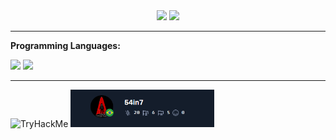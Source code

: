 <div align="center">
  <img height="140em" src="https://github-readme-stats.vercel.app/api?username=541n77&show_icons=true&theme=dracula&include_all_commits=true&count_private=true"/>
  <img height="140em" src="https://github-readme-stats.vercel.app/api/top-langs/?username=541n77&layout=compact&langs_count=16&theme=dracula"/>
</div>
<div>
  <hr>
  <p><b>Programming Languages:</b></p>
  <img width="40px" src="https://cdn.jsdelivr.net/gh/devicons/devicon@latest/icons/c/c-original.svg" />
  <img width="40px" src="https://cdn.jsdelivr.net/gh/devicons/devicon@latest/icons/csharp/csharp-original.svg" />     
</div>
<hr>
<div>
   <img src="https://tryhackme-badges.s3.amazonaws.com/s4int.png" alt="TryHackMe">
   <a href="https://app.hackthebox.com/profile/1710785">
     <img width="230px" src="https://github.com/541n77/541n77/blob/main/photos/hackthebox_status.png?raw=true">
   </a>
</div>
